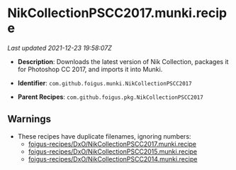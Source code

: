 # NikCollectionPSCC2017.munki.recipe

_Last updated 2021-12-23 19:58:07Z_

- **Description**: Downloads the latest version of Nik Collection, packages it for Photoshop CC 2017, and imports it into Munki.

- **Identifier**: `com.github.foigus.munki.NikCollectionPSCC2017`

- **Parent Recipes**: `com.github.foigus.pkg.NikCollectionPSCC2017`

## Warnings

- These recipes have duplicate filenames, ignoring numbers:
    - [foigus-recipes/DxO/NikCollectionPSCC2017.munki.recipe](/autopkg-dupe-tracker/foigus-recipes/DxO/NikCollectionPSCC2017.munki.recipe)
    - [foigus-recipes/DxO/NikCollectionPSCC2015.munki.recipe](/autopkg-dupe-tracker/foigus-recipes/DxO/NikCollectionPSCC2015.munki.recipe)
    - [foigus-recipes/DxO/NikCollectionPSCC2014.munki.recipe](/autopkg-dupe-tracker/foigus-recipes/DxO/NikCollectionPSCC2014.munki.recipe)